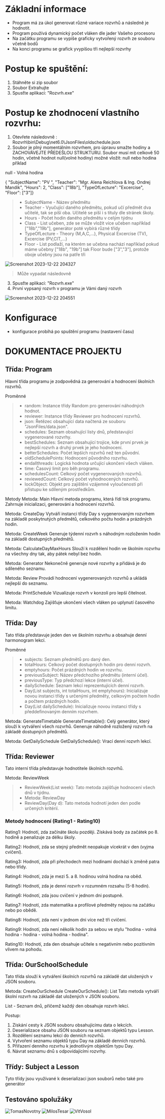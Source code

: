 # Základní informace
* Program má za úkol generovat různé variace rozvrhů a následně je hodnotit.
* Program používá dynamický počet vláken dle jader Vašeho procesoru
* Na začátku programu se vypíše graficky vytvořený rozvrh ze souboru včetně bodů
* Na konci programu se grafick yvypíšou tři nejlepší rozvrhy

# Postup ke spuštění:
1. Stáhněte si zip soubor
2. Soubor Extrahujte
3. Spusťte aplikaci: "Rozvrh.exe"


# Postup ke zhodnocení vlastního rozvrhu:
1. Otevřete následovně : Rozvrh\bin\Debug\net6.0\JsonFiles\oldschedule.json
2. Soubor je plný momentálním rozvrhem, pro úpravu smažte hodiny a ZACHOVÁVEJTE PŘEDEŠLOU STRUKTURU. Soubor musí mít celkově 50 hodin, včetně hodnot null(volné hodiny)
možné vložit: null nebo hodina 
příklad

null - Volná hodina

{ "SubjectName": "PV ", "Teacher": "Mgr. Alena Reichlova & Ing. Ondrej Mandik", "Hours": 2, "Class": ["18b"], "TypeOfLecture": "Excercise", "Floor": ["3"]}

>* SubjectName - Název předmětu
>* Teacher - Vyučující daného předmětu, pokud učí předmět dva učitelé, tak se píší oba. Učitelé se píší i s tituly dle stránek školy.
>* Hours - Počet hodin daného předmětu v celým týdnu
>* Class - List učeben, zde se může vložit více učeben například ["18b","19b"], generátor poté vybírá různé třídy 
>* TypeOfLecture - Theory (M,A,C,...), Physical Excercise (TV), Excercise (PV,CIT,...)
>* Floor - List podlaží, na kterém se učebna nachází například pokud máme učebny ["18b", "19b"] tak Floor bude ["3","3"], protože oboje učebny jsou na patře tři


![Screenshot 2023-12-22 204327](https://github.com/MichalStilec/Schedule/assets/113086016/37975f3c-0cac-4661-9e45-d1c7cba68cf5)
> Může vypadat následovně

3. Spusťte aplikaci: "Rozvrh.exe"
4. První vypsaný rozvrh v programu je Vámi daný rozvrh

![Screenshot 2023-12-22 204551](https://github.com/MichalStilec/Schedule/assets/113086016/36a0fb82-3c85-4c11-839f-7deb26f1e412)


# Konfigurace
-  konfigurace probíhá po spuštění programu (nastavení času)


# DOKUMENTACE PROJEKTU

## Třída: Program
Hlavní třída programu je zodpovědná za generování a hodnocení školních rozvrhů.

Proměnné
>* random: Instance třídy Random pro generování náhodných hodnot.
>* reviewer: Instance třídy Reviewer pro hodnocení rozvrhů.
>* json: Řetězec obsahující data načtená ze souboru "JsonFiles/data.json".
>* schedules: Seznam obsahující listy dnů, představující vygenerované rozvrhy.
>* bestSchedules: Seznam obsahující trojice, kde první prvek je nejlepší rozvrh a druhý prvek je jeho hodnocení.
>* betterSchedules: Počet lepších rozvrhů než ten původní.
>* oldSchedulePoints: Hodnocení původního rozvrhu.
>* endallthreads: Logická hodnota určující ukončení všech vláken.
>* time: Časový limit pro běh programu.
>* schedulesCount: Celkový počet vygenerovaných rozvrhů.
>* reviewedCount: Celkový počet vyhodnocených rozvrhů.
>* lockObject: Objekt pro zajištění vzájemné vyloučenosti při přístupu ke sdíleným prostředkům.

Metody
Metoda: Main
Hlavní metoda programu, která řídí tok programu. Zahrnuje inicializaci, generování a hodnocení rozvrhů.

Metoda: CreateDay
Vytváří instanci třídy Day s vygenerovaným rozvrhem na základě poskytnutých předmětů, celkového počtu hodin a prázdných hodin.

Metoda: CreateWeek
Generuje týdenní rozvrh s náhodným rozložením hodin na základě dostupných předmětů.

Metoda: CalculateDayMaxHours
Slouží k rozdělení hodin ve školním rozvrhu na všechny dny tak, aby pátek nebyl bez hodin.

Metoda: Generator
Nekonečně generuje nové rozvrhy a přidává je do sdíleného seznamu.

Metoda: Review
Provádí hodnocení vygenerovaných rozvrhů a ukládá nejlepší do seznamu.

Metoda: PrintSchedule
Vizualizuje rozvrh v konzoli pro lepší čitelnost.

Metoda: Watchdog
Zajišťuje ukončení všech vláken po uplynutí časového limitu.


## Třída: Day
Tato třída představuje jeden den ve školním rozvrhu a obsahuje denní harmonogram lekcí.

Proměnné
>* subjects: Seznam předmětů pro daný den.
>* totalHours: Celkový počet dostupných hodin pro denní rozvrh.
>* emptyhours: Počet prázdných hodin ve rozvrhu.
>* previousSubject: Název předchozího předmětu (interní účel).
>* previousType: Typ předchozí lekce (interní účel).
>* dailySchedule: Seznam lekcí reprezentujících denní rozvrh.
>* Day(List<Subject> subjects, int totalHours, int emptyhours): Inicializuje novou instanci třídy s určenými předměty, celkovým počtem hodin a počtem prázdných hodin.
>* Day(List<Lesson> dailySchedule): Inicializuje novou instanci třídy s předdefinovaným denním rozvrhem.

Metoda: GenerateTimetable
GenerateTimetable(): Celý generátor, který slouží k vytváření všech rozvrhů. Generuje náhodně rozložený rozvrh na základě dostupných předmětů.

Metoda: GetDailySchedule
GetDailySchedule(): Vrací denní rozvrh lekcí.


## Třída: Reviewer
Tato interní třída představuje hodnotitele školních rozvrhů.

Metoda: ReviewWeek
>* ReviewWeek(List<Day> week): Tato metoda zajišťuje hodnocení všech dnů v týdnu.
>* Metoda: ReviewDay
>* ReviewDay(Day d): Tato metoda hodnotí jeden den podle určených kritérií.
### Metody hodnocení (Rating1 - Rating10)
Rating1: Hodnotí, zda začínáte školu později. Získává body za začátek po 8. hodině a penalizuje za délku školy.

Rating2: Hodnotí, zda se stejný předmět neopakuje vícekrát v den (vyjma cvičení).

Rating3: Hodnotí, zda při přechodech mezi hodinami dochází k změně patra nebo třídy.

Rating4: Hodnotí, zda je mezi 5. a 8. hodinou volná hodina na oběd.

Rating5: Hodnotí, zda je denní rozvrh v rozumném rozsahu (5-8 hodin).

Rating6: Hodnotí, zda jsou cvičení v jednom dni postupně.

Rating7: Hodnotí, zda matematika a profilové předměty nejsou na začátku nebo po obědě.

Rating8: Hodnotí, zda není v jednom dni více než tři cvičení.

Rating9: Hodnotí, zda není několik hodin za sebou ve stylu "hodina - volná hodina - hodina - volná hodina - hodina".

Rating10: Hodnotí, zda den obsahuje učitele s negativním nebo pozitivním vlivem na pohodu.



## Třída: OurSchoolSchedule
Tato třída slouží k vytváření školních rozvrhů na základě dat uložených v JSON souboru.

Metoda: CreateOurSchedule
CreateOurSchedule(): List<Day>
Tato metoda vytváří školní rozvrh na základě dat uložených v JSON souboru.

List<Day> - Seznam dnů, přičemž každý den obsahuje rozvrh lekcí.

Postup:
1. Získání cesty k JSON souboru obsahujícímu data o lekcích.
2. Deserializace obsahu JSON souboru na seznam objektů typu Lesson.
3. Rozdělení seznamu lekcí do denních rozvrhů.
4. Vytvoření seznamu objektů typu Day na základě denních rozvrhů.
5. Přiřazení denního rozvrhu k jednotlivým objektům typu Day.
6. Návrat seznamu dnů s odpovídajícími rozvrhy.


## Třídy: Subject a Lesson
Tyto třídy jsou využívané k deserializaci json souborů nebo také pro generátor


## Testováno spolužáky
![TomasNovotny](https://github.com/MichalStilec/Schedule/assets/113086016/66ab8915-da33-4aa8-8535-74a40aaf65ac)
![MilosTesar](https://github.com/MichalStilec/Schedule/assets/113086016/fad373cd-96eb-4ec7-9406-2703a2edf1f7)
![VitVosol](https://github.com/MichalStilec/Schedule/assets/113086016/6ac33f2d-62a4-4d60-b401-1e123bcf8380)



